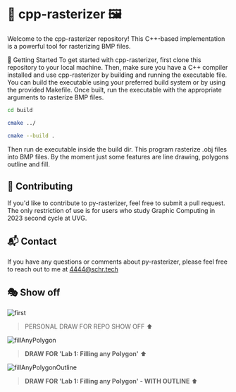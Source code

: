 # 🦾 cpp-rasterizer 🖼️
Welcome to the cpp-rasterizer repository! This C++-based implementation is a powerful tool for rasterizing BMP files.

🚀 Getting Started
To get started with cpp-rasterizer, first clone this repository to your local machine. Then, make sure you have a C++ compiler installed and use cpp-rasterizer by building and running the executable file. You can build the executable using your preferred build system or by using the provided Makefile. Once built, run the executable with the appropriate arguments to rasterize BMP files.

``` bash
cd build
```
``` bash
cmake ../
```
``` bash
cmake --build .
```
Then run de executable inside the build dir.
This program rasterize .obj files into BMP files. By the moment just some features are line drawing, polygons outline and fill.

## 📝 Contributing
If you'd like to contribute to py-rasterizer, feel free to submit a pull request. The only restriction of use is for users who study Graphic Computing in 2023 second cycle at UVG. 

## 📬 Contact
If you have any questions or comments about py-rasterizer, please feel free to reach out to me at 4444@schr.tech

## 🎭 Show off
![first](https://github.com/chamale-rac/py-rasterizer/assets/63200593/fe74002a-acc0-411e-903b-94466fe28279)
> PERSONAL DRAW FOR REPO SHOW OFF ⬆

![fillAnyPolygon](https://github.com/chamale-rac/cpp-rasterizer/assets/63200593/44321674-2ed8-4d61-aa3c-54ce4afc3932)
> **DRAW FOR 'Lab 1: Filling any Polygon'** ⬆

![fillAnyPolygonOutline](https://github.com/chamale-rac/cpp-rasterizer/assets/63200593/c8d8df42-5204-4c39-af26-008259845b6b)
> **DRAW FOR 'Lab 1: Filling any Polygon' - WITH OUTLINE** ⬆
